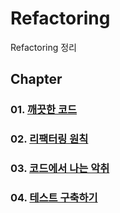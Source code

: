 # Refactoring

Refactoring 정리<br>

## Chapter

### 01. [깨끗한 코드](https://github.com/KangJiJi/Study/tree/master/Book/Refactoring/chapter01)

### 02. [리팩터링 원칙](https://github.com/KangJiJi/Study/tree/master/Book/Refactoring/chapter02)

### 03. [코드에서 나는 악취](https://github.com/KangJiJi/Study/tree/master/Book/Refactoring/chapter03)

### 04. [테스트 구축하기](https://github.com/KangJiJi/Study/tree/master/Book/Refactoring/chapter04)
